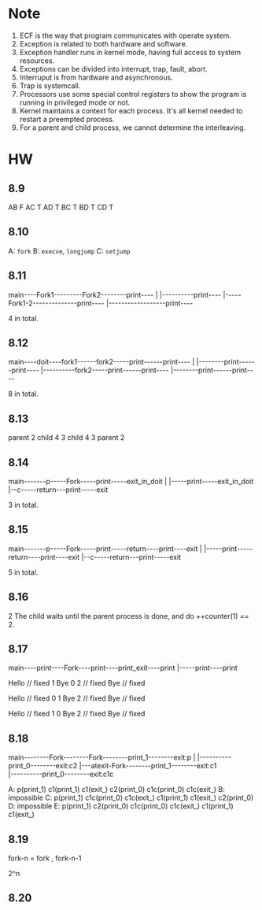 # Note 

1. ECF is the way that program communicates with operate system.
2. Exception is related to both hardware and software.
3. Exception handler runs in kernel mode, having full access to system resources.
4. Exceptions can be divided into interrupt, trap, fault, abort.
5. Interruput is from hardware and asynchronous.
6. Trap is systemcall.
7. Processors use some special control registers to show the program is running in privileged mode or not.
8. Kernel maintains a context for each process. It's all kernel needed to restart a preempted process. 
9. For a parent and child process, we cannot determine the interleaving.

# HW

## 8.9

AB F
AC T
AD T 
BC T
BD T 
CD T 

## 8.10 

A: `fork`
B: `execve`, `longjump`
C: `setjump`

## 8.11 

main----Fork1---------Fork2--------print----
        |               |----------print---- 
        |-----Fork1-2--------------print----
                |------------------print----

4 in total.

## 8.12

main----doit----fork1------fork2-----print------print----
                |           |--------print------print----
                |----------fork2-----print------print----
                            |--------print------print----

8 in total.

## 8.13

parent 2 child 4 3 
child 4 3 parent 2 

## 8.14 

main-------p-----Fork-----print-----exit_in_doit
        |           |-----print-----exit_in_doit
        |--c-----return---print-----exit

3 in total.

## 8.15 

main-------p-----Fork-----print-----return----print----exit
        |           |-----print-----return----print----exit
        |--c-----return---print-----exit

5 in total.

                
## 8.16

2 
The child waits until the parent process is done, and do ++counter(1) == 2.


## 8.17

main----print----Fork----print----print_exit----print
                   |-----print----print 

Hello // fixed 
1
Bye
0
2 // fixed 
Bye // fixed 


Hello // fixed 
0
1
Bye
2 // fixed 
Bye // fixed 


Hello // fixed 
1
0
Bye
2 // fixed 
Bye // fixed 

## 8.18

main--------Fork--------Fork--------print_1--------exit:p
             |           |----------print_0--------exit:c2
             |---atexit-Fork--------print_1--------exit:c1   
                         |----------print_0--------exit:c1c

A: p(print_1) c1(print_1) c1(exit_) c2(print_0) c1c(print_0) c1c(exit_) 
B: impossible 
C: p(print_1) c1c(print_0) c1c(exit_) c1(print_1) c1(exit_) c2(print_0) 
D: impossible 
E: p(print_1) c2(print_0) c1c(print_0) c1c(exit_) c1(print_1) c1(exit_) 

## 8.19 

fork-n = fork , fork-n-1 

2^n 

## 8.20 

